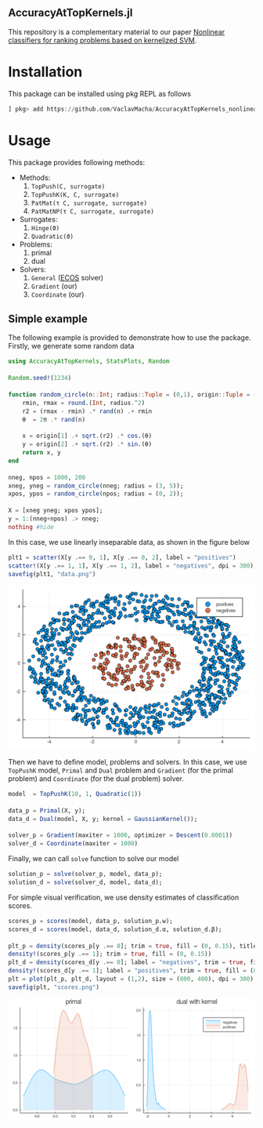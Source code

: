 ##  AccuracyAtTopKernels.jl
This repository is a complementary material to our paper [Nonlinear classifiers for ranking problems based on kernelized SVM](https://arxiv.org/abs/2002.11436?fbclid=IwAR08_G_fSYTNkdfOt191rZAq2qMwY22z_iReUGJ2CEDXz7L3m_a4ZSxvpiY).

# Installation

This package can be installed using pkg REPL as follows
```julia
] pkg> add https://github.com/VaclavMacha/AccuracyAtTopKernels_nonlinear.jl
```

# Usage

This package provides following methods:
* Methods:
    1. `TopPush(C, surrogate)`
    2. `TopPushK(K, C, surrogate)`
    3. `PatMat(τ C, surrogate, surrogate)`
    4. `PatMatNP(τ C, surrogate, surrogate)`
* Surrogates:
    1. `Hinge(ϑ)`
    2. `Quadratic(ϑ)`
* Problems:
    1. primal
    2. dual
* Solvers:
    1. `General` ([ECOS](https://github.com/JuliaOpt/ECOS.jl) solver)
    2. `Gradient` (our)
    3. `Coordinate` (our)

## Simple example

The following example is provided to demonstrate how to use the package. Firstly, we generate some random data

```julia
using AccuracyAtTopKernels, StatsPlots, Random

Random.seed!(1234)

function random_circle(n::Int; radius::Tuple = (0,1), origin::Tuple = (0,0))
    rmin, rmax = round.(Int, radius.^2)
    r2 = (rmax - rmin) .* rand(n) .+ rmin
    θ  = 2π .* rand(n)

    x = origin[1] .+ sqrt.(r2) .* cos.(θ)
    y = origin[2] .+ sqrt.(r2) .* sin.(θ)
    return x, y
end

nneg, npos = 1000, 200
xneg, yneg = random_circle(nneg; radius = (3, 5));
xpos, ypos = random_circle(npos; radius = (0, 2));

X = [xneg yneg; xpos ypos];
y = 1:(nneg+npos) .> nneg;
nothing #hide
```

In this case, we use linearly inseparable data, as shown in the figure below

```julia
plt1 = scatter(X[y .== 0, 1], X[y .== 0, 2], label = "positives")
scatter!(X[y .== 1, 1], X[y .== 1, 2], label = "negatives", dpi = 300)
savefig(plt1, "data.png")
```

![Simple example](scripts/data.png)

Then we have to define model, problems and solvers. In this case, we use `TopPushK` model, `Primal` and `Dual` problem and `Gradient` (for the primal problem) and `Coordinate` (for the dual problem) solver.

```julia
model  = TopPushK(10, 1, Quadratic(1))

data_p = Primal(X, y);
data_d = Dual(model, X, y; kernel = GaussianKernel());

solver_p = Gradient(maxiter = 1000, optimizer = Descent(0.0001))
solver_d = Coordinate(maxiter = 1000)
```

Finally, we can call `solve` function to solve our model

```julia
solution_p = solve(solver_p, model, data_p);
solution_d = solve(solver_d, model, data_d);
```

For simple visual verification, we use density estimates of classification scores.

```julia
scores_p = scores(model, data_p, solution_p.w);
scores_d = scores(model, data_d, solution_d.α, solution_d.β);

plt_p = density(scores_p[y .== 0]; trim = true, fill = (0, 0.15), title = "primal", legend = false)
density!(scores_p[y .== 1]; trim = true, fill = (0, 0.15))
plt_d = density(scores_d[y .== 0]; label = "negatives", trim = true, fill = (0, 0.15), title = "dual with kernel")
density!(scores_d[y .== 1]; label = "positives", trim = true, fill = (0, 0.15))
plt = plot(plt_p, plt_d, layout = (1,2), size = (800, 400), dpi = 300)
savefig(plt, "scores.png")
```

![Comparison of scores.](scripts/scores.png)
